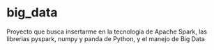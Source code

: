 # big_data
Proyecto que busca insertarme en la tecnologia de Apache Spark,
las librerias pyspark, numpy y panda de Python,
y el manejo de Big Data
